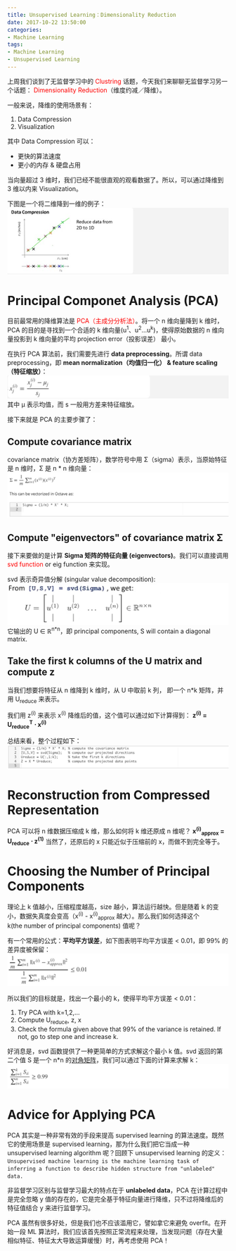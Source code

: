 ```yaml
---
title: Unsupervised Learning：Dimensionality Reduction
date: 2017-10-22 13:50:00
categories:
- Machine Learning
tags:
- Machine Learning
- Unsupervised Learning
---
```


上周我们谈到了无监督学习中的 <span style="color:red">Clustring</span> 话题，今天我们来聊聊无监督学习另一个话题： <span style="color:red">Dimensionality Reduction</span>（维度约减／降维）。

一般来说，降维的使用场景有：
1. Data Compression
2. Visualization

其中 Data Compression 可以：

* 更快的算法速度
* 更小的内存 & 硬盘占用

当向量超过 3 维时，我们已经不能很直观的观看数据了。所以，可以通过降维到 3 维以内来 Visualization。

下图是一个将二维降到一维的例子：
![](/assets/images/ml/week8/data-compression.jpeg)

<!-- more -->
# Principal Componet Analysis (PCA)
目前最常用的降维算法是 <span style="color:red">PCA（主成分分析法）</span>。将一个 n 维向量降到 k 维时，PCA 的目的是寻找到一个合适的 k 维向量(u<sup>1</sup>、u<sup>2</sup>...u<sup>k</sup>)，使得原始数据的 n 维向量投影到 k 维向量的平均 projection error（投影误差） 最小。

在执行 PCA 算法前，我们需要先进行 **data preprocessing**。所谓 data preprocessing，即 **mean normalization（均值归一化） & feature scaling（特征缩放）**：
![](/assets/images/ml/week8/mean-scale.jpeg)
其中 μ 表示均值，而 s 一般用方差来特征缩放。

接下来就是 PCA 的主要步骤了：
## Compute covariance matrix
covariance matrix（协方差矩阵），数学符号中用 Σ（sigma）表示，当原始特征是 n 维时，Σ 是 n * n 维向量：
![](/assets/images/ml/week8/sigma.jpeg)

## Compute "eigenvectors" of covariance matrix Σ
接下来要做的是计算 **Sigma 矩阵的特征向量 (eigenvectors)**。我们可以直接调用 <span style="color:red">svd function</span> or eig function 来实现。

svd 表示奇异值分解 (singular value decomposition):
![](/assets/images/ml/week8/u-matrix.jpeg)
它输出的 U ∈ ℝ<sup>n*n</sup>，即 principal components, S will contain a diagonal matrix.

## Take the first k columns of the U matrix and compute z
当我们想要将特征从 n 维降到 k 维时，从 U 中取前 k 列， 即一个 n*k 矩阵，并用 U<sub>reduce</sub> 来表示。

我们用 z<sup>(i)</sup> 来表示 x<sup>(i)</sup> 降维后的值，这个值可以通过如下计算得到：
**z<sup>(i)</sup> = U<sub>reduce</sub><sup>T</sup> ⋅ x<sup>(i)</sup>**

总结来看，整个过程如下：
![](/assets/images/ml/week8/pca.jpeg)

# Reconstruction from Compressed Representation
PCA 可以将 n 维数据压缩成 k 维，那么如何将 k 维还原成 n 维呢？
**x<sup>(i)</sup><sub>approx</sub> = U<sub>reduce</sub> ⋅ z<sup>(1)</sup>**
当然了，还原后的 x 只能近似于压缩前的 x，而做不到完全等于。

# Choosing the Number of Principal Components
理论上 k 值越小，压缩程度越高，size 越小，算法运行越快。但是随着 k 的变小，数据失真度会变高（x<sup>(i)</sup> - x<sup>(i)</sup><sub>approx</sub> 越大）。那么我们如何选择这个 k(the number of principal components) 值呢？

有一个常用的公式：**平均平方误差**，如下图表明平均平方误差 < 0.01，即 99% 的差异度被保留：
![](/assets/images/ml/week8/num-pca.jpeg)

所以我们的目标就是，找出一个最小的 k，使得平均平方误差 < 0.01：
1.	Try PCA with k=1,2,…
2.	Compute U<sub>reduce</sub>, z, x
3.	Check the formula given above that 99% of the variance is retained. If not, go to step one and increase k.

好消息是，svd 函数提供了一种更简单的方式求解这个最小 k 值。svd 返回的第二个值 S 是一个 n*n 的[对角矩阵](https://zh.wikipedia.org/wiki/%E5%B0%8D%E8%A7%92%E7%9F%A9%E9%99%A3)，我们可以通过下面的计算来求解 k：
![](/assets/images/ml/week8/svd-s.jpeg)


# Advice for Applying PCA
PCA 其实是一种非常有效的手段来提高 supervised learning 的算法速度。既然它的使用场景是 supervised learning，那为什么我们把它当成一种 unsupervised learning algorithm 呢？回顾下 unsupervised learning 的定义：
```Unsupervised machine learning is the machine learning task of inferring a function to describe hidden structure from "unlabeled" data.```

非监督学习区别与监督学习最大的特点在于 **unlabeled data**，PCA 在计算过程中是完全忽略 y 值的存在的，它是完全基于特征向量进行降维，只不过将降维后的特征值结合 y 来进行监督学习。

PCA 虽然有很多好处，但是我们也不应该滥用它，譬如拿它来避免 overfit。在开始一段 ML 算法时，我们应该首先按照正常流程来处理，当发现问题（存在大量相似特征、特征太大导致运算缓慢）时，再考虑使用 PCA！
 







